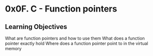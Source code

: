 # 0x0F. C - Function pointers

## Learning Objectives

What are function pointers and how to use them
What does a function pointer exactly hold
Where does a function pointer point to in the virtual memory

